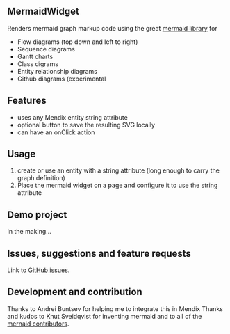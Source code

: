 ## MermaidWidget
Renders mermaid graph markup code using the great <a href="https://mermaid-js.github.io/mermaid/#/README">mermaid library</a> for
<ul>
<li>Flow diagrams (top down and left to right)</li>
<li>Sequence diagrams</li>
<li>Gantt charts</li>
<li>Class digrams</li>
<li>Entity relationship diagrams</li>
<li>Github diagrams (experimental</li>
</ul>

## Features
<ul>
<li>uses any Mendix entity string attribute</li>
<li>optional button to save the resulting SVG locally</li>
<li>can have an onClick action</li>
</ul>  

## Usage
<ol>
<li>create or use an entity with a string attribute (long enough to carry the graph definition)</li>
<li>Place the mermaid widget on a page and configure it to use the string attribute</li>
</ol>

## Demo project
In the making...

## Issues, suggestions and feature requests
Link to <a href="https://github.com/Boris-Scharinger/mermaidwidget4mendix/issues">GitHub issues</a>.

## Development and contribution
Thanks to Andrei Buntsev for helping me to integrate this in Mendix
Thanks and kudos to  Knut Sveidqvist for inventing mermaid and to all of the <a href="https://github.com/mermaid-js/mermaid/graphs/contributors">mernaid contributors</a>.


